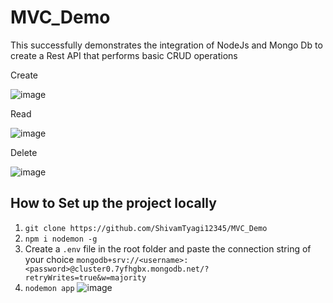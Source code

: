 # MVC_Demo
This successfully demonstrates the integration of NodeJs and Mongo Db to create a Rest API that performs basic CRUD operations

Create

![image](https://user-images.githubusercontent.com/60812924/183918986-83f7137d-6b4d-4452-adc5-dcc8cbf5750b.png)

Read

![image](https://user-images.githubusercontent.com/60812924/183919134-c8d3bc59-dd4c-4c68-a66f-491ecf66e35b.png)

Delete

![image](https://user-images.githubusercontent.com/60812924/183919347-fb84a240-1552-45a8-8e50-db055e538552.png)

## How to Set up the project locally

1.  `git clone https://github.com/ShivamTyagi12345/MVC_Demo `
2.  `npm i nodemon -g `
3.   Create a `.env` file in the root folder and paste the connection string of your choice `mongodb+srv://<username>:<password>@cluster0.7yfhgbx.mongodb.net/?retryWrites=true&w=majority` 
4.  `nodemon app`
![image](https://user-images.githubusercontent.com/60812924/183920355-0cd2066c-1865-413c-8d43-0bac05751442.png)
